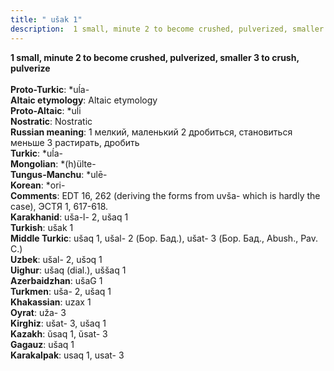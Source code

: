 ```yaml
---
title: " ušak 1"
description:  1 small, minute 2 to become crushed, pulverized, smaller 3 to crush, pulverize
---
```

<p data-pagefind-weight="0.5">
<strong> 1 small, minute 2 to become crushed, pulverized, smaller 3 to crush, pulverize</strong><br><br>
<strong>Proto-Turkic</strong>:  *uĺa-<br>
<strong>Altaic etymology</strong>:  Altaic etymology<br>
<strong> Proto-Altaic</strong>:  *uĺi<br>
<strong>Nostratic</strong>:  Nostratic<br>
<strong>Russian meaning</strong>:  1 мелкий, маленький 2 дробиться, становиться меньше 3 растирать, дробить<br>
<strong>Turkic</strong>:  *uĺa-<br>
<strong>Mongolian</strong>:  *(h)ülte-<br>
<strong>Tungus-Manchu</strong>:  *ulē-<br>
<strong>Korean</strong>:  *ori-<br>
<strong>Comments</strong>:  EDT 16, 262 (deriving the forms from uvša- which is hardly the case), ЭСТЯ 1, 617-618.<br>
<strong>Karakhanid</strong>:  uša-l- 2, ušaq 1<br>
<strong>Turkish</strong>:  ušak 1<br>
<strong>Middle Turkic</strong>:  ušaq 1, ušal- 2 (Бор. Бад.), ušat- 3 (Бор. Бад., Abush., Pav. C.)<br>
<strong>Uzbek</strong>:  ušal- 2, ušɔq 1<br>
<strong>Uighur</strong>:  ušaq (dial.), uššaq 1<br>
<strong>Azerbaidzhan</strong>:  ušaG 1<br>
<strong>Turkmen</strong>:  uša- 2, ušaq 1<br>
<strong>Khakassian</strong>:  uzax 1<br>
<strong>Oyrat</strong>:  uža- 3<br>
<strong>Kirghiz</strong>:  ušat- 3, ušaq 1<br>
<strong>Kazakh</strong>:  ŭsaq 1, ŭsat- 3<br>
<strong>Gagauz</strong>:  ušaq 1<br>
<strong>Karakalpak</strong>:  usaq 1, usat- 3<br>

</p>
